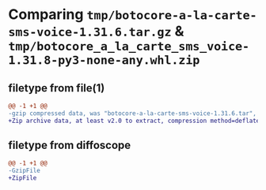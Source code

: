 # Comparing `tmp/botocore-a-la-carte-sms-voice-1.31.6.tar.gz` & `tmp/botocore_a_la_carte_sms_voice-1.31.8-py3-none-any.whl.zip`

## filetype from file(1)

```diff
@@ -1 +1 @@
-gzip compressed data, was "botocore-a-la-carte-sms-voice-1.31.6.tar", last modified: Thu Jul 20 01:20:39 2023, max compression
+Zip archive data, at least v2.0 to extract, compression method=deflate
```

## filetype from diffoscope

```diff
@@ -1 +1 @@
-GzipFile
+ZipFile
```

